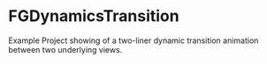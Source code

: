 FGDynamicsTransition
====================

Example Project showing of a two-liner dynamic transition animation between two underlying views.
